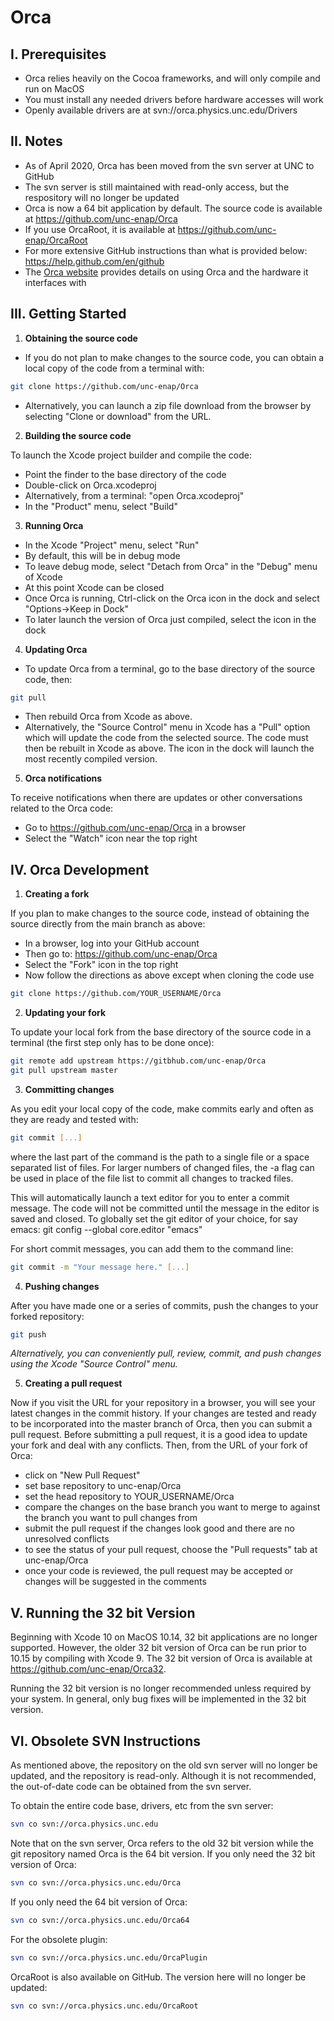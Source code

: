 Orca
====

I. Prerequisites
-------------

- Orca relies heavily on the Cocoa frameworks, and will only compile and run on MacOS
- You must install any needed drivers before hardware accesses will work
- Openly available drivers are at svn://orca.physics.unc.edu/Drivers


II. Notes
---------

- As of April 2020, Orca has been moved from the svn server at UNC to GitHub
- The svn server is still maintained with read-only access, but the respository will no longer be updated
- Orca is now a 64 bit application by default.  The source code is available at https://github.com/unc-enap/Orca
- If you use OrcaRoot, it is available at https://github.com/unc-enap/OrcaRoot
- For more extensive GitHub instructions than what is provided below: https://help.github.com/en/github
- The [Orca website](http://orca.physics.unc.edu) provides details on using Orca and the hardware it interfaces with


III. Getting Started
---------------

1.  **Obtaining the source code**
- If you do not plan to make changes to the source code, you can obtain a local copy of the code from a terminal with:
```bash
git clone https://github.com/unc-enap/Orca
```
- Alternatively, you can launch a zip file download from the browser by selecting "Clone or download" from the URL.

2.  **Building the source code**

To launch the Xcode project builder and compile the code:
- Point the finder to the base directory of the code
- Double-click on Orca.xcodeproj
- Alternatively, from a terminal: "open Orca.xcodeproj"
- In the "Product" menu, select "Build"

3.  **Running Orca**
- In the Xcode "Project" menu, select "Run"
- By default, this will be in debug mode
- To leave debug mode, select "Detach from Orca" in the "Debug" menu of Xcode
- At this point Xcode can be closed
- Once Orca is running, Ctrl-click on the Orca icon in the dock and select "Options->Keep in Dock"
- To later launch the version of Orca just compiled, select the icon in the dock

4.  **Updating Orca**
- To update Orca from a terminal, go to the base directory of the source code, then:
```bash
git pull
```
- Then rebuild Orca from Xcode as above.
- Alternatively, the "Source Control" menu in Xcode has a "Pull" option which will update the code from the selected source.
The code must then be rebuilt in Xcode as above.  The icon in the dock will launch the most recently compiled version.

5.  **Orca notifications**

To receive notifications when there are updates or other conversations related to the Orca code:
- Go to https://github.com/unc-enap/Orca in a browser
- Select the "Watch" icon near the top right


IV.  Orca Development
---------------------

1.  **Creating a fork**

If you plan to make changes to the source code, instead of obtaining the source directly from the main branch as above:
- In a browser, log into your GitHub account
- Then go to: https://github.com/unc-enap/Orca
- Select the "Fork" icon in the top right
- Now follow the directions as above except when cloning the code use
```bash
git clone https://github.com/YOUR_USERNAME/Orca
```

2.  **Updating your fork**

To update your local fork from the base directory of the source code in a terminal (the first step only has to be done once):
```bash
git remote add upstream https://gitbhub.com/unc-enap/Orca
git pull upstream master
```

3.  **Committing changes**

As you edit your local copy of the code, make commits early and often as they are ready and tested with:
```bash
git commit [...]
```
where the last part of the command is the path to a single file or a space separated list of files.  For larger numbers of changed files, the -a flag can be used in place of the file list to commit all changes to tracked files.

This will automatically launch a text editor for you to enter a commit message.
The code will not be committed until the message in the editor is saved and closed.
To globally set the git editor of your choice, for say emacs:
git config --global core.editor "emacs"

For short commit messages, you can add them to the command line:
```bash
git commit -m "Your message here." [...]
```

4.  **Pushing changes**

After you have made one or a series of commits, push the changes to your forked repository:
```bash
git push
```
*Alternatively, you can conveniently pull, review, commit, and push changes using the Xcode "Source Control" menu.*

5.  **Creating a pull request**

  Now if you visit the URL for your repository in a browser, you will see your latest changes in the commit history.  If your changes are tested and ready to be incorporated into the master branch of Orca, then you can submit a pull request.  Before submitting a pull request, it is a good idea to update your fork and deal with any conflicts.  Then, from the URL of your fork of Orca:
- click on "New Pull Request"
- set base repository to unc-enap/Orca
- set the head repository to YOUR_USERNAME/Orca
- compare the changes on the base branch you want to merge to against the branch you want to pull changes from
- submit the pull request if the changes look good and there are no unresolved conflicts
- to see the status of your pull request, choose the "Pull requests" tab at unc-enap/Orca
- once your code is reviewed, the pull request may be accepted or changes will be suggested in the comments


V.  Running the 32 bit Version
------------------------------

Beginning with Xcode 10 on MacOS 10.14, 32 bit applications are no longer supported.  However, the older 32 bit version of Orca can be run prior to 10.15 by compiling with Xcode 9.  The 32 bit version of Orca is available at https://github.com/unc-enap/Orca32.

Running the 32 bit version is no longer recommended unless required by your system.  In general, only bug fixes will be implemented in the 32 bit version.


VI.  Obsolete SVN Instructions
------------------------------

As mentioned above, the repository on the old svn server will no longer be updated, and the repository is read-only.  Although it is not recommended, the out-of-date code can be obtained from the svn server.

To obtain the entire code base, drivers, etc from the svn server:
```bash
svn co svn://orca.physics.unc.edu
```

Note that on the svn server, Orca refers to the old 32 bit version while the git repository named Orca is the 64 bit version.
If you only need the 32 bit version of Orca:
```bash
svn co svn://orca.physics.unc.edu/Orca
```

If you only need the 64 bit version of Orca:
```bash
svn co svn://orca.physics.unc.edu/Orca64
```

For the obsolete plugin:
```bash
svn co svn://orca.physics.unc.edu/OrcaPlugin
```

OrcaRoot is also available on GitHub.  The version here will no longer be updated:
```bash
svn co svn://orca.physics.unc.edu/OrcaRoot
```



